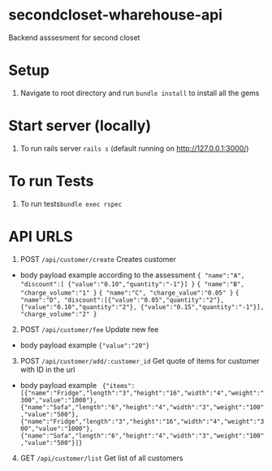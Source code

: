 # secondcloset-wharehouse-api
Backend asssesment for second closet

# Setup
1. Navigate to root directory and run `bundle install` to install all the gems

# Start server (locally)
1. To run rails server `rails s` (default running on http://127.0.0.1:3000/) 

# To run Tests 
1. To run tests`bundle exec rspec`

# API URLS
1. POST `/api/customer/create` Creates customer 
- body payload example according to the assessment
`{
    "name":"A",
    "discount":[ {"value":"0.10","quantity":"-1"}]
}`
`{
    "name":"B",
    "charge_volume":"1"
}`
`{
    "name":"C",
    "charge_value":"0.05"
}`
`{
    "name":"D",
    "discount":[{"value":"0.05","quantity":"2"},
                {"value":"0.10","quantity":"2"},
                {"value":"0.15","quantity":"-1"}],
    "charge_volume":"2"
}`
2. POST `/api/customer/fee` Update new fee
- body payload example
`{"value":"20"}`

3. POST `/api/customer/add/:customer_id` Get quote of items for customer with ID in the url
- body payload example
` {"items":[{"name":"Fridge","length":"3","height":"16","width":"4","weight":"300","value":"1000"},
            {"name":"Sofa","length":"6","height":"4","width":"3","weight":"100","value":"500"},
            {"name":"Fridge","length":"3","height":"16","width":"4","weight":"300","value":"1000"},
            {"name":"Sofa","length":"6","height":"4","width":"3","weight":"100","value":"500"}]}`

4. GET `/api/customer/list` Get list of all customers 
